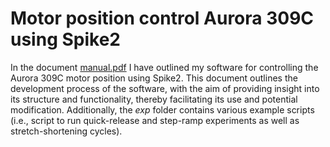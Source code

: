 # Motor position control Aurora 309C using Spike2
In the document [manual.pdf](https://github.com/edwinreuvers/control-aurora-motor/blob/main/manual.pdf) I have outlined my software for controlling the Aurora 309C motor position using Spike2. This document outlines the development process of the software, with the aim of providing insight into its structure and functionality, thereby facilitating its use and potential modification. Additionally, the *exp* folder contains various example scripts (i.e., script to run quick-release and step-ramp experiments as well as stretch-shortening cycles). 
